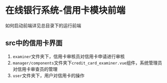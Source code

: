 # 在线银行系统-信用卡模块前端

如何启动前端详见总目录下的运行前端

## src中的信用卡界面

1. `examiner`文件夹下，信用卡审核员对信用卡申请进行审核
2. `manager/components`文件夹下`credit_card_examiner.vue`组件，系统管理员对信用卡审查员的管理
3. `user`文件夹下，用户对信用卡的操作